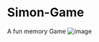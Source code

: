 # Simon-Game
A fun memory Game
<img>![image](https://user-images.githubusercontent.com/83227183/185747432-75a91fea-70af-4b0c-9169-41c73165ce05.png)</img>
